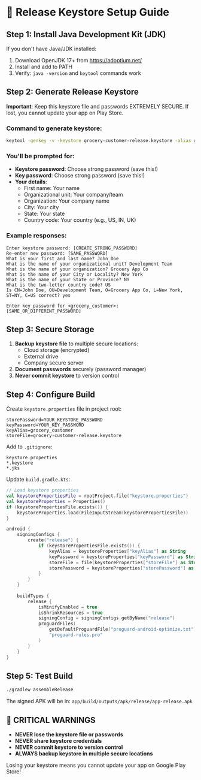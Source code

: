 # 🔐 Release Keystore Setup Guide

## Step 1: Install Java Development Kit (JDK)
If you don't have Java/JDK installed:
1. Download OpenJDK 17+ from https://adoptium.net/
2. Install and add to PATH
3. Verify: `java -version` and `keytool` commands work

## Step 2: Generate Release Keystore

**Important**: Keep this keystore file and passwords EXTREMELY SECURE. If lost, you cannot update your app on Play Store.

### Command to generate keystore:
```bash
keytool -genkey -v -keystore grocery-customer-release.keystore -alias grocery_customer -keyalg RSA -keysize 2048 -validity 10000
```

### You'll be prompted for:
- **Keystore password**: Choose strong password (save this!)
- **Key password**: Choose strong password (save this!)  
- **Your details**:
  - First name: Your name
  - Organizational unit: Your company/team
  - Organization: Your company name
  - City: Your city
  - State: Your state
  - Country code: Your country (e.g., US, IN, UK)

### Example responses:
```
Enter keystore password: [CREATE_STRONG_PASSWORD]
Re-enter new password: [SAME_PASSWORD]
What is your first and last name? John Doe
What is the name of your organizational unit? Development Team
What is the name of your organization? Grocery App Co
What is the name of your City or Locality? New York
What is the name of your State or Province? NY
What is the two-letter country code? US
Is CN=John Doe, OU=Development Team, O=Grocery App Co, L=New York, ST=NY, C=US correct? yes

Enter key password for <grocery_customer>: [SAME_OR_DIFFERENT_PASSWORD]
```

## Step 3: Secure Storage
1. **Backup keystore file** to multiple secure locations:
   - Cloud storage (encrypted)
   - External drive
   - Company secure server
2. **Document passwords** securely (password manager)
3. **Never commit keystore** to version control

## Step 4: Configure Build

Create `keystore.properties` file in project root:
```properties
storePassword=YOUR_KEYSTORE_PASSWORD
keyPassword=YOUR_KEY_PASSWORD
keyAlias=grocery_customer
storeFile=grocery-customer-release.keystore
```

Add to `.gitignore`:
```
keystore.properties
*.keystore
*.jks
```

Update `build.gradle.kts`:
```kotlin
// Load keystore properties
val keystorePropertiesFile = rootProject.file("keystore.properties")
val keystoreProperties = Properties()
if (keystorePropertiesFile.exists()) {
    keystoreProperties.load(FileInputStream(keystorePropertiesFile))
}

android {
    signingConfigs {
        create("release") {
            if (keystorePropertiesFile.exists()) {
                keyAlias = keystoreProperties["keyAlias"] as String
                keyPassword = keystoreProperties["keyPassword"] as String
                storeFile = file(keystoreProperties["storeFile"] as String)
                storePassword = keystoreProperties["storePassword"] as String
            }
        }
    }
    
    buildTypes {
        release {
            isMinifyEnabled = true
            isShrinkResources = true
            signingConfig = signingConfigs.getByName("release")
            proguardFiles(
                getDefaultProguardFile("proguard-android-optimize.txt"),
                "proguard-rules.pro"
            )
        }
    }
}
```

## Step 5: Test Build
```bash
./gradlew assembleRelease
```

The signed APK will be in: `app/build/outputs/apk/release/app-release.apk`

## 🚨 CRITICAL WARNINGS
- **NEVER lose the keystore file or passwords**
- **NEVER share keystore credentials**  
- **NEVER commit keystore to version control**
- **ALWAYS backup keystore in multiple secure locations**

Losing your keystore means you cannot update your app on Google Play Store!